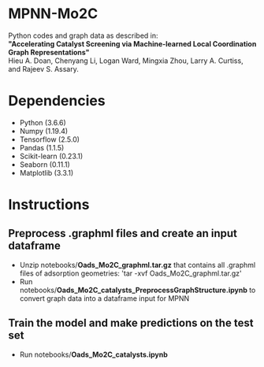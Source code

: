 # MPNN-Mo2C
Python codes and graph data as described in:\
**"Accelerating Catalyst Screening via Machine-learned Local Coordination Graph Representations"**\
Hieu A. Doan, Chenyang Li, Logan Ward, Mingxia Zhou, Larry A. Curtiss, and Rajeev S. Assary. 

# Dependencies
- Python (3.6.6) 
- Numpy (1.19.4)
- Tensorflow (2.5.0)
- Pandas (1.1.5)
- Scikit-learn (0.23.1)
- Seaborn (0.11.1)
- Matplotlib (3.3.1) 

# Instructions
## Preprocess .graphml files and create an input dataframe
- Unzip notebooks/**Oads_Mo2C_graphml.tar.gz** that contains all .graphml files of adsorption geometries:
'tar -xvf Oads_Mo2C_graphml.tar.gz'
- Run notebooks/**Oads_Mo2C_catalysts_PreprocessGraphStructure.ipynb** to convert graph data into a dataframe input for MPNN 

## Train the model and make predictions on the test set
- Run notebooks/**Oads_Mo2C_catalysts.ipynb** 

